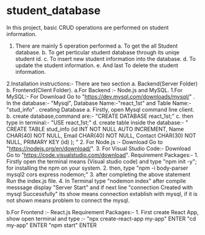 # student_database
In this project, basic CRUD operations are performed on student information.
1. There are mainly 5 operation performed 
 a. To get the all Student database.
 b. To get perticular student database through its uniqe student id.
 c. To insert new  student information into the database.
 d. To update the student information.
 e. And last To delete the student information.


2.Installation instructions:- There are two section a. Backend(Server Folder) b. Frontend(Client Folder).
  a.For Backend :- Node.js and MySQL.
    1.For MySQL:- For Download Go to "https://dev.mysql.com/downloads/mysql/" .
     In the database:- "Mysql",  Database Name:-"react_1st" and Table Name:-"stud_info" . 
       creating Database 
     a. Firstly, open Mysql command line client.
     b. create database,command are:- "CREATE DATABASE react_1st;"
     c. then type in terminal:- "USE react_1st;"
     d. create table inside the database:- " CREATE TABLE stud_info (id INT NOT NULL AUTO INCREMENT, Name CHAR(40) NOT NULL, Email CHAR(40) NOT NULL, Contact CHAR(30) NOT NULL, PRIMARY KEY (id) ); "
    2. For Node.js :- Download Go to "https://nodejs.org/en/download/".
    3. For Visual Studio Code:- Download Go to "https://code.visualstudio.com/download".
  Requirement Packages:- 
    1. Firstly open the terminal means (Visual studio code) and type "npm init -y"; for installing the npm on your system.
    2. then, type "npm -i body-parser mysql2 cors express nodemon;"
    3. after completing the above statement Run the index.js file.
    4. In Terminal type "nodemon index" after compile messsage display "Server Start" and if next line     "connection  Created with mysql Successfully" its show means connection extablish with mysql, if it is not shown means problem to connect the mysql.
  
  b.For Frontend :- React.js
    Requirement Packages:- 
    1. First create React App, show open terminal and 
      type :-
      "npx create-react-app my-app" ENTER
      "cd my-app" ENTER
      "npm start" ENTER


        

  